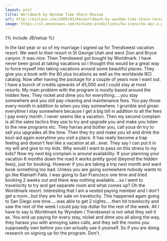 ```yaml
---
layout: post
title: Worldmark by Wyndam Time Share Review
url: http://kinlane.com/2009/03/04/worldmark-by-wyndam-time-share-review/
image: https://s3.amazonaws.com/kinlane-productions/bw-icons/bw-api-a.png
---
```

{% include JB/setup %}
In the last year or so of my marriage I signed up for Trendswest vacation resort. We went to their resort in St George Utah and went Zion and Bryce canyon. It was nice. Then Trendswest got bought by Worldmark.
I have never been good at taking vacations so I thought this would be a great way to force myself into taking vacations around some beautiful places. They give you a book with the 80 plus locations as well as the worldwide RCI catalog.
Now after having the package for a couple of years now I want out. I have a bunch of credits upwards of 45,000 and I could stay at most resorts. My main problem with the program is mostly based around the hidden fees.
They nickel and dime you for everything.....you stay somewhere and you still pay cleaning and maintenance fees. You pay those every month in addition to when you stay somewhere.
I grumble and groan everytime I stay somewhere because I get a big bill in addition to all the fees I pay every month. I never seems like a vacation.
Then my second complain is all the sales tactics they use to try and upgrade you and make you listen to the new programs etc. They harras and bother you, call youa dn try to sell you upgrades all the time. Then they try and make you sit and drink the kool-aid again everytime you visit a place.
It has really become a trap feeling and doesn't feel like a vacation at all...ever. They say I can put it in my will and give to my kids. Why would I want to pass on this stress to my kids?
Now my next big complain is around availability. If your planning your vacation 6 months down the road it works pretty good (beyond the hidden fees), just for booking. However if you are taking a trip next month and want book something too bad. Unless you are going somewhere nobody wants to go like Klamath Falls.
I was going to San Francisco one time and tried booking 2 weeks out and there was nothing available....so I went to travelocity to try and get separate room and what comes up? Oh the Worldmark resort. Interesting that I am a vested paying member and I don't get a room...but they are for sale on travelocity. This happened again going to San Diego one time.....was able to get 2 nights.....then hit travelocity and saw the rest of the week I could pay top dollar for the rest of the week.
All I have to say is Worldmark by Wyndam / Trendswest is not what they sell it as. You end up paying for every stay, nickel and dime you all along the way, they harass you with annoying sales calls, and they sell the rooms you supposedly own before you can actually use it yourself.
So if you are doing research on signing up for the program. Don't.